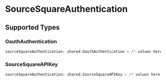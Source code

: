 # SourceSquareAuthentication


## Supported Types

### OauthAuthentication

```python
sourceSquareAuthentication: shared.OauthAuthentication = /* values here */
```

### SourceSquareAPIKey

```python
sourceSquareAuthentication: shared.SourceSquareAPIKey = /* values here */
```

